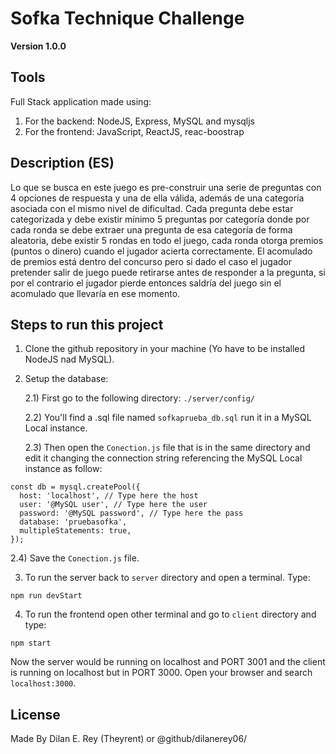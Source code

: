 # Sofka Technique Challenge

**Version 1.0.0**

## Tools

Full Stack application made using:

1. For the backend: NodeJS, Express, MySQL and mysqljs
2. For the frontend: JavaScript, ReactJS, reac-boostrap

## Description (ES)

Lo que se busca en este juego es pre-construir una serie de preguntas con 4 opciones de
respuesta y una de ella válida, además de una categoría asociada con el mismo nivel de
dificultad. Cada pregunta debe estar categorizada y debe existir mínimo 5 preguntas por
categoría donde por cada ronda se debe extraer una pregunta de esa categoría de forma
aleatoria, debe existir 5 rondas en todo el juego, cada ronda otorga premios (puntos o dinero) cuando el jugador acierta correctamente.
El acomulado de premios está dentro del concurso pero si dado el caso el jugador pretender
salir de juego puede retirarse antes de responder a la pregunta, si por el contrario el jugador pierde entonces saldría del juego sin el acomulado que llevaría en ese momento.

## Steps to run this project

1. Clone the github repository in your machine (Yo have to be installed NodeJS nad MySQL).

2. Setup the database:

   2.1) First go to the following directory: `./server/config/`

   2.2) You'll find a .sql file named `sofkaprueba_db.sql` run it in a MySQL Local instance.

   2.3) Then open the `Conection.js` file that is in the same directory and edit it changing the connection string referencing the MySQL Local instance as follow:

```
const db = mysql.createPool({
  host: 'localhost', // Type here the host
  user: '@MySQL user', // Type here the user
  password: '@MySQL password', // Type here the pass
  database: 'pruebasofka',
  multipleStatements: true,
});
```

2.4) Save the `Conection.js` file.

3. To run the server back to `server` directory and open a terminal. Type:

```
npm run devStart
```

4. To run the frontend open other terminal and go to `client` directory and type:

```
npm start
```

Now the server would be running on localhost and PORT 3001 and the client is running
on localhost but in PORT 3000. Open your browser and search `localhost:3000`.

## License

Made By Dilan E. Rey (Theyrent) or @github/dilanerey06/
